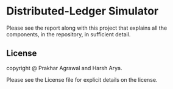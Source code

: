 # Distributed-Ledger Simulator
Please see the report along with this project that explains all the components, in the repository, in sufficient detail.

## License
copyright @ Prakhar Agrawal and Harsh Arya.

Please see the License file for explicit details on the license.
